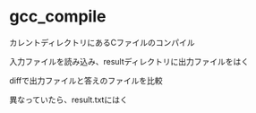 # gcc_compile

カレントディレクトリにあるCファイルのコンパイル

入力ファイルを読み込み、resultディレクトリに出力ファイルをはく

diffで出力ファイルと答えのファイルを比較

異なっていたら、result.txtにはく
